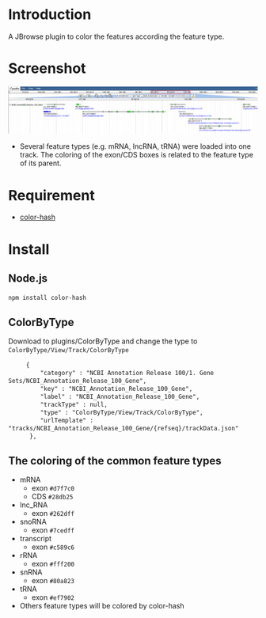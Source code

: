 # Introduction
A JBrowse plugin to color the features according the feature type.

# Screenshot
![](img/screenshot.PNG)
- Several feature types (e.g. mRNA, lncRNA, tRNA) were loaded into one track. The coloring of the exon/CDS boxes is related to the feature type of its parent.

# Requirement
- [color-hash](https://github.com/zenozeng/color-hash)
# Install
## Node.js
`npm install color-hash`

## ColorByType
Download to plugins/ColorByType and change the type to `ColorByType/View/Track/ColorByType`
```
     {
         "category" : "NCBI Annotation Release 100/1. Gene Sets/NCBI_Annotation_Release_100_Gene",
         "key" : "NCBI_Annotation_Release_100_Gene",
         "label" : "NCBI_Annotation_Release_100_Gene",
         "trackType" : null,
         "type" : "ColorByType/View/Track/ColorByType",
         "urlTemplate" : "tracks/NCBI_Annotation_Release_100_Gene/{refseq}/trackData.json"
      },
```

## The coloring of the common feature types
- mRNA
    - exon ```#d7f7c0```
    - CDS ```#28db25```
- lnc_RNA
    - exon ```#262dff```
- snoRNA
    - exon ```#7cedff```
- transcript
    - exon ```#c589c6```
- rRNA
    - exon ```#fff200```
- snRNA
    - exon ```#80a823```
- tRNA
    - exon ```#ef7902```
- Others feature types will be colored by color-hash